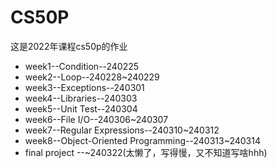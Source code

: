 # CS50P
这是2022年课程cs50p的作业
- week1--Condition--240225
- week2--Loop--240228~240229
- week3--Exceptions--240301
- week4--Libraries--240303
- week5--Unit Test--240304
- week6--File I/O--240306~240307
- week7--Regular Expressions--240310~240312
- week8--Object-Oriented Programming--240313~240314
- final project --~240322(太懒了，写得慢，又不知道写啥hhh)
